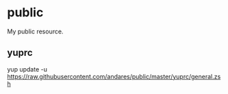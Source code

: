 # public

My public resource.

## yuprc

yup update -u https://raw.githubusercontent.com/andares/public/master/yuprc/general.zsh
